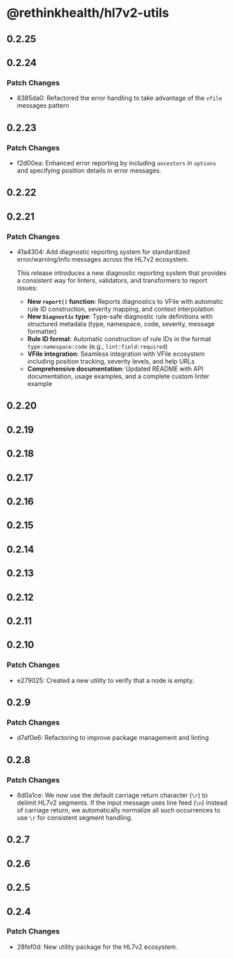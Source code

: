 # @rethinkhealth/hl7v2-utils

## 0.2.25

## 0.2.24

### Patch Changes

- 8385da0: Refactored the error handling to take advantage of the `vfile` messages pattern

## 0.2.23

### Patch Changes

- f2d00ea: Enhanced error reporting by including `ancestors` in `options` and specifying position details in error messages.

## 0.2.22

## 0.2.21

### Patch Changes

- 41a4304: Add diagnostic reporting system for standardized error/warning/info messages across the HL7v2 ecosystem.

  This release introduces a new diagnostic reporting system that provides a consistent way for linters, validators, and transformers to report issues:

  - **New `report()` function**: Reports diagnostics to VFile with automatic rule ID construction, severity mapping, and context interpolation
  - **New `Diagnostic` type**: Type-safe diagnostic rule definitions with structured metadata (type, namespace, code, severity, message formatter)
  - **Rule ID format**: Automatic construction of rule IDs in the format `type:namespace:code` (e.g., `lint:field:required`)
  - **VFile integration**: Seamless integration with VFile ecosystem including position tracking, severity levels, and help URLs
  - **Comprehensive documentation**: Updated README with API documentation, usage examples, and a complete custom linter example

## 0.2.20

## 0.2.19

## 0.2.18

## 0.2.17

## 0.2.16

## 0.2.15

## 0.2.14

## 0.2.13

## 0.2.12

## 0.2.11

## 0.2.10

### Patch Changes

- e279025: Created a new utility to verify that a node is empty.

## 0.2.9

### Patch Changes

- d7af0e6: Refactoring to improve package management and linting

## 0.2.8

### Patch Changes

- 8d0a1ce: We now use the default carriage return character (`\r`) to delimit HL7v2 segments. If the input message uses line feed (`\n`) instead of carriage return, we automatically normalize all such occurrences to use `\r` for consistent segment handling.

## 0.2.7

## 0.2.6

## 0.2.5

## 0.2.4

### Patch Changes

- 28fef0d: New utility package for the HL7v2 ecosystem.
